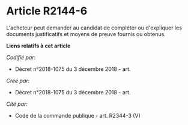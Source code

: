 # Article R2144-6

L'acheteur peut demander au candidat de compléter ou d'expliquer les documents justificatifs et moyens de preuve fournis ou
obtenus.

**Liens relatifs à cet article**

_Codifié par_:

  - Décret n°2018-1075 du 3 décembre 2018 - art.

_Créé par_:

  - Décret n°2018-1075 du 3 décembre 2018 - art.

_Cité par_:

  - Code de la commande publique - art. R2344-3 (V)
